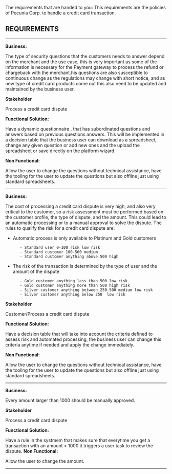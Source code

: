 

The requirements that are handed to you:
This requirements are the policies of Pecunia Corp. to handle a credit card transaction.


****REQUIREMENTS****
---------------------


------------------------------------------------------------------------------------------------------------------------------

**Business:**

The type of security questions that the customers needs to answer depend on the merchant and the use case, this is very important as some of the information is necessary for the Payment gateway to process the refund or chargeback with the merchant.his questions are also susceptible to continuous change as the regulations may change with short notice, and as new type of credit card products come out this also need to be updated and maintained by the business user.


**Stakeholder**

Process a credit card dispute

**Functional Solution:**

Have a dynamic questionnaire , that has subordinated questions and answers based on previous questions answers. This will be implemented in a decision table that the business user can download as a spreadsheet, change any given question or add new ones and the upload the spreadsheet or save directly on the platform wizard.

**Non Functional:**

Allow the user to change the questions without technical assistance, have the tooling for the user to update the questions but also offline just using standard spreadsheets.

------------------------------------------------------------------------------------------------------------------------------

**Business:**

The cost of processing a credit card dispute is very high, and also very critical to the customer, so a risk assessment must be performed based on the customer profile, the type of dispute, and the amount. This could lead to an automatic processing or to a manual approval to solve the dispute.
The rules to qualify the risk for a credit card dispute are:

- Automatic process is only available to Platinum and Gold customers

         - Standard user 0-100 risk low risk
	     - Standard customer 100-500 medium
         - Standard customer anything above 500 high

- The risk of the transaction is determined by the type of user and the amount of the dispute

         - Gold customer anything less than 500 low risk
         - Gold customer anything more than 500 high risk
         - Silver customer anything between 250-500 medium low risk
         - Silver customer anything below 250  low risk


**Stakeholder**

Customer/Process a credit card dispute

**Functional Solution:**

Have a decision table that will take into account the criteria defined to assess risk and automated processing, the business user can change this criteria anytime if needed and apply the change immediately. 


**Non Functional:**

Allow the user to change the questions without technical assistance, have the tooling for the user to update the questions but also offline just using standard spreadsheets.

------------------------------------------------------------------------------------------------------------------------------

**Business:**

Every amount larger than 1000 should be manually approved.

**Stakeholder**

Process a credit card dispute

**Functional Solution:**

Have a rule in the systmem that makes sure that everytime you get a transaction with an amount > 1000 it triggers a user task to review the dispute.
**Non Functional:**

Allow the user to change the amount.

-----------------------------------------------------------------------------------------------------------------------------------------------------------------



